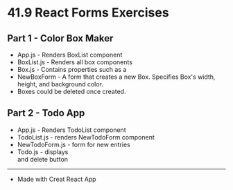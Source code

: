 # 41.9 React Forms Exercises

## Part 1 - Color Box Maker
- App.js - Renders BoxList component
- BoxList.js - Renders all box components
- Box.js - Contains properties such as a <div>
- NewBoxForm - A form that creates a new Box. Specifies Box's width, height, and background color.
- Boxes could be deleted once created.

## Part 2 - Todo App
- App.js - Renders TodoList component
- TodoList.js - renders NewTodoForm component
- NewTodoForm.js - form for new entries
- Todo.js - displays <div> and delete button

________________________________________________________________
- Made with Creat React App